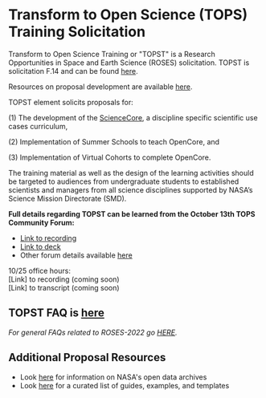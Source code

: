 # Transform to Open Science (TOPS) Training Solicitation 

Transform to Open Science Training or "TOPST" is a Research Opportunities in Space and Earth Science (ROSES) solicitation. TOPST is solicitation F.14 and can be found [here](https://nspires.nasaprs.com/external/viewrepositorydocument/cmdocumentid=860824/solicitationId=%7BAB776446-03A8-4C24-845D-2E5A2ADA2D5A%7D/viewSolicitationDocument=1/F.14_TOPST_Amend46.pdf). 

Resources on proposal development are available [here](./proposal_resources.md).

TOPST element solicits proposals for:

(1)  The development of the [ScienceCore](https://github.com/nasa/Transform-to-Open-Science/blob/main/docs/Area2_Capacity_Sharing/ScienceCore/readme.md), a discipline specific scientific use cases curriculum, 

(2) Implementation of Summer Schools to teach OpenCore, and 

(3) Implementation of Virtual Cohorts to complete OpenCore. 

The training material as well as the design of the learning activities should be targeted to audiences from undergraduate students to established scientists and managers from all science disciplines supported by NASA’s Science Mission Directorate (SMD).  

**Full details regarding TOPST can be learned from the October 13th TOPS Community Forum:**
* [Link to recording](https://www.youtube.com/watch?v=wTtmdWqUr1c)
* [Link to deck](https://doi.org/10.5281/zenodo.7195790)
* Other forum details available [here](/docs/Area1_Engagement/Community_Forums/20221013_community_forum.md)

10/25 office hours: \
[Link] to recording (coming soon) \
[Link] to transcript (coming soon)

## TOPST FAQ is [here](/docs/Area4_Moving_To_Openness/TOPST/TOPST_FAQ.md)
*For general FAQs related to ROSES-2022 go [HERE](https://science.nasa.gov/researchers/sara/faqs#14).*

## Additional Proposal Resources
* Look [here](./NASA_open_data.md) for information on NASA's open data archives
* Look [here](./proposal_resources.md) for a curated list of guides, examples, and templates
